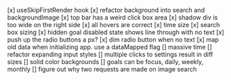 [x] useSkipFirstRender hook
[x] refactor background into search and backgroundImage
[x] top bar has a weird click box area
[x] shadow div is too wide on the right side
[x] all hovers are correct
[x] time size
[x] search box sizing
[x] hidden goal disabled state shows line through with no text
[x] push up the radio buttons a px?
[x] dim radio button when no text
[x] map old data when initializing app. use a dataMapped flag
[] massive time
[] refactor expanding input styles
[] multiple clicks to settings result in diff sizes
[] solid color backgrounds
[] goals can be focus, daily, weekly, monthly
[] figure out why two requests are made on image search
